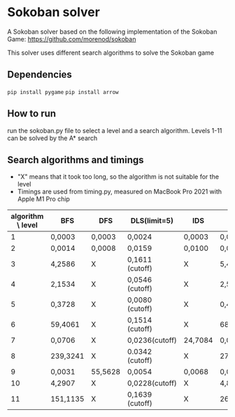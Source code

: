 # Sokoban solver 
A Sokoban solver based on the following implementation of the Sokoban Game: 
https://github.com/morenod/sokoban

This solver uses different search algorithms to solve the Sokoban game

## Dependencies

```pip install pygame```
```pip install arrow```

## How to run
run the sokoban.py file to select a level and a search algorithm. 
Levels 1-11 can be solved by the A* search

## Search algorithms and timings 
- "X" means that it took too long, so the algorithm is not suitable for the level
- Timings are used from timing.py, measured on MacBook Pro 2021 with Apple M1 Pro chip

 | algorithm \\ level | BFS | DFS | DLS(limit=5) | IDS | UCS | A*  |
 |---|---|---|---|---|---|---|
 | 1 |	0,0003	|	0,0003	|	0,0024	|	0,0003	|	0,0003	|	0,0004 |
 | 2 |	0,0014	|	0,0008	|	0,0159	|	0,0100	|	0,0016	|	0,0025 |
 | 3 |	4,2586	|	X	|	0,1611 (cutoff)	|	X	|	5,4929	|	1,6945 |
 | 4 |	2,1534	|	X	|	0,0546 (cutoff)	|	X	|	2,5279	|	1,8801 |
 | 5 |	0,3728	|	X	|	0,0080 (cutoff)	|	X	|	0,4396	|	0,3408 |
 | 6 |	59,4061	|	X	|	0,1514 (cutoff)	|	X	|	68,3629	|	52,3653 |
 | 7 |	0,0706	|	X	|	0,0236(cutoff)	|	24,7084	|	0,0907	|	0,0435 |
 | 8 |	239,3241	|	X	|	0.0342 (cutoff)	|	X	|	273,4978	|	298,8732 |
 | 9 |	0,0031	|	55,5628	|	0,0054	|	0,0068	|	0,0064	|	0,0023 |
 | 10 |	4,2907	|	X	|	0,0228(cutoff)	|	X	|	4,8786	|	4,9565 |
 | 11 |	151,1135	|	X	|	0,1639 (cutoff)	|	X	|	262,7064	|	6,0691 |

